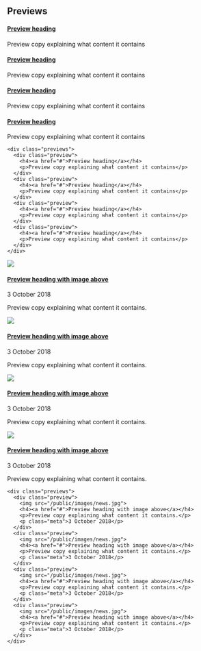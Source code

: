 ## Previews

<div class="previews">
  <div class="preview">
    <h4><a href="#">Preview heading</a></h4>
    <p>Preview copy explaining what content it contains</p>
  </div>
  <div class="preview">
    <h4><a href="#">Preview heading</a></h4>
    <p>Preview copy explaining what content it contains</p>
  </div>
  <div class="preview">
    <h4><a href="#">Preview heading</a></h4>
    <p>Preview copy explaining what content it contains</p>
  </div>
  <div class="preview">
    <h4><a href="#">Preview heading</a></h4>
    <p>Preview copy explaining what content it contains</p>
  </div>
</div>

    <div class="previews">
      <div class="preview">
        <h4><a href="#">Preview heading</a></h4>
        <p>Preview copy explaining what content it contains</p>
      </div>
      <div class="preview">
        <h4><a href="#">Preview heading</a></h4>
        <p>Preview copy explaining what content it contains</p>
      </div>
      <div class="preview">
        <h4><a href="#">Preview heading</a></h4>
        <p>Preview copy explaining what content it contains</p>
      </div>
      <div class="preview">
        <h4><a href="#">Preview heading</a></h4>
        <p>Preview copy explaining what content it contains</p>
      </div>
    </div>

<div class="previews">
  <div class="preview">
    <img src="/public/images/news.jpg">
    <h4><a href="#">Preview heading with image above</a></h4>
    <p class="meta">3 October 2018</p>
    <p>Preview copy explaining what content it contains.</p>
  </div>
  <div class="preview">
    <img src="/public/images/news.jpg">
    <h4><a href="#">Preview heading with image above</a></h4>
    <p class="meta">3 October 2018</p>
    <p>Preview copy explaining what content it contains.</p>
  </div>
  <div class="preview">
    <img src="/public/images/news.jpg">
    <h4><a href="#">Preview heading with image above</a></h4>
    <p class="meta">3 October 2018</p>
    <p>Preview copy explaining what content it contains.</p>
  </div>
  <div class="preview">
    <img src="/public/images/news.jpg">
    <h4><a href="#">Preview heading with image above</a></h4>
    <p class="meta">3 October 2018</p>
    <p>Preview copy explaining what content it contains.</p>
  </div>
</div>

    <div class="previews">
      <div class="preview">
        <img src="/public/images/news.jpg">
        <h4><a href="#">Preview heading with image above</a></h4>
        <p>Preview copy explaining what content it contains.</p>
        <p class="meta">3 October 2018</p>
      </div>
      <div class="preview">
        <img src="/public/images/news.jpg">
        <h4><a href="#">Preview heading with image above</a></h4>
        <p>Preview copy explaining what content it contains.</p>
        <p class="meta">3 October 2018</p>
      </div>
      <div class="preview">
        <img src="/public/images/news.jpg">
        <h4><a href="#">Preview heading with image above</a></h4>
        <p>Preview copy explaining what content it contains.</p>
        <p class="meta">3 October 2018</p>
      </div>
      <div class="preview">
        <img src="/public/images/news.jpg">
        <h4><a href="#">Preview heading with image above</a></h4>
        <p>Preview copy explaining what content it contains.</p>
        <p class="meta">3 October 2018</p>
      </div>
    </div>
